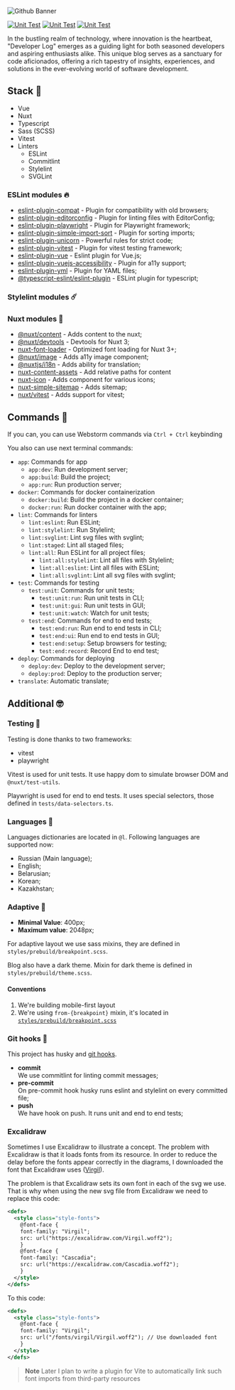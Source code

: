 ![Github Banner](https://github.com/developer-log/blog/assets/101672047/3e31b542-9423-4374-b2ab-e3a8c1d86171)

<p align="left">
  <a href="https://github.com/developer-log/blog/actions/workflows/build.yml" target="_blank"><img src="https://github.com/developer-log/blog/actions/workflows/build.yml/badge.svg" alt="Unit Test" /></a>
  <a href="https://github.com/developer-log/blog/actions/workflows/unit.yml" target="_blank"><img src="https://github.com/developer-log/blog/actions/workflows/unit.yml/badge.svg" alt="Unit Test" /></a>
  <a href="https://github.com/developer-log/blog/actions/workflows/lint.yml" target="_blank"><img src="https://github.com/developer-log/blog/actions/workflows/lint.yml/badge.svg" alt="Unit Test" /></a>
</p>

In the bustling realm of technology, where innovation is the heartbeat, "Developer Log" emerges as a guiding light for both seasoned developers and aspiring enthusiasts alike. This unique blog serves as a sanctuary for code aficionados, offering a rich tapestry of insights, experiences, and solutions in the ever-evolving world of software development.

## Stack 🥸
- Vue
- Nuxt
- Typescript
- Sass (SCSS)
- Vitest
- Linters
  - ESLint
  - Commitlint
  - Stylelint
  - SVGLint

### ESLint modules 🔥
- [eslint-plugin-compat](https://github.com/amilajack/eslint-plugin-compat) - Plugin for compatibility with old browsers;
- [eslint-plugin-editorconfig](https://www.npmjs.com/package/eslint-plugin-editorconfig) - Plugin for linting files with EditorConfig;
- [eslint-plugin-playwright](https://github.com/playwright-community/eslint-plugin-playwright) - Plugin for Playwright framework;
- [eslint-plugin-simple-import-sort](https://github.com/lydell/eslint-plugin-simple-import-sort) - Plugin for sorting imports;
- [eslint-plugin-unicorn](https://github.com/sindresorhus/eslint-plugin-unicorn) - Powerful rules for strict code;
- [eslint-plugin-vitest](https://github.com/veritem/eslint-plugin-vitest) - Plugin for vitest testing framework;
- [eslint-plugin-vue](https://eslint.vuejs.org) - Eslint plugin for Vue.js;
- [eslint-plugin-vuejs-accessibility](https://vue-a11y.github.io/eslint-plugin-vuejs-accessibility/) - Plugin for a11y support;
- [eslint-plugin-yml](https://www.npmjs.com/package/eslint-plugin-yml) - Plugin for YAML files;
- [@typescript-eslint/eslint-plugin](https://typescript-eslint.io) - ESLint plugin for typescript;

### Stylelint modules ☄️
### Nuxt modules 💫
- [@nuxt/content](https://content.nuxtjs.org) - Adds content to the nuxt;
- [@nuxt/devtools](https://nuxt.com/modules/devtools) - Devtools for Nuxt 3;
- [nuxt-font-loader](https://www.npmjs.com/package/nuxt-font-loader) - Optimized font loading for Nuxt 3+;
- [@nuxt/image](https://nuxt.com/modules/image) - Adds a11y image component;
- [@nuxtjs/i18n](https://nuxt.com/modules/i18n) - Adds ability for translation;
- [nuxt-content-assets](https://nuxt.com/modules/content-assets) - Add relative paths for content
- [nuxt-icon](https://nuxt.com/modules/icon) - Adds component for various icons;
- [nuxt-simple-sitemap](https://nuxt.com/modules/simple-sitemap) - Adds sitemap;
- [nuxt/vitest](https://nuxt.com/modules/vitest) - Adds support for vitest;

## Commands 🙌
If you can, you can use Webstorm commands via `Ctrl + Ctrl` keybinding

You also can use next terminal commands:

- `app`: Commands for app
    - `app:dev`: Run development server;
    - `app:build`: Build the project;
    - `app:run`: Run production server;
- `docker`: Commands for docker containerization
  - `docker:build`: Build the project in a docker container;
  - `docker:run`: Run docker container with the app;
- `lint`: Commands for linters
  - `lint:eslint`: Run ESLint;
  - `lint:stylelint`: Run Stylelint;
  - `lint:svglint`: Lint svg files with svglint;
  - `lint:staged`: Lint all staged files;
  - `lint:all`: Run ESLint for all project files;
    - `lint:all:stylelint`: Lint all files with Stylelint;
    - `lint:all:eslint`: Lint all files with ESLint;
    - `lint:all:svglint`: Lint all svg files with svglint;
- `test`: Commands for testing
  - `test:unit`: Commands for unit tests;
    - `test:unit:run`: Run unit tests in CLI;
    - `test:unit:gui`: Run unit tests in GUI;
    - `test:unit:watch`: Watch for unit tests;
  - `test:end`: Commands for end to end tests;
    - `test:end:run`: Run end to end tests in CLI;
    - `test:end:ui`: Run end to end tests in GUI;
    - `test:end:setup`: Setup browsers for testing;
    - `test:end:record`: Record End to end test;
- `deploy`: Commands for deploying
  - `deploy:dev`: Deploy to the development server;
  - `deploy:prod`: Deploy to the production server;
- `translate`: Automatic translate;

## Additional 🤓

### Testing 🥰
Testing is done thanks to two frameworks:
  - vitest
  - playwright

Vitest is used for unit tests. It use happy dom to simulate browser DOM and
`@nuxt/test-utils`.

Playwright is used for end to end tests. It uses special selectors,
those defined in `tests/data-selectors.ts`.

### Languages 👅
Languages dictionaries are located in `@l`. Following languages are supported now:

- Russian (Main language);
- English;
- Belarusian;
- Korean;
- Kazakhstan;

### Adaptive 🤳
- **Minimal Value**: 400px;
- **Maximum value**: 2048px;

For adaptive layout we use sass mixins, they are defined in `styles/prebuild/breakpoint.scss`.

Blog also have a dark theme. Mixin for dark theme is defined in `styles/prebuild/theme.scss`.
#### Conventions
1. We're building mobile-first layout
2. We're using `from-{breakpoint}` mixin, it's located in [`styles/prebuild/breakpoint.scss`](styles/prebuild/breakpoint.scss)

### Git hooks 🤞
This project has husky and [git hooks](https://gist.github.com/tokiory/5b99a68523065d86a218797d349fbbbd).

- **commit** \
  We use commitlint for linting commit messages;
- **pre-commit** \
  On pre-commit hook husky runs eslint and stylelint on every committed file;
- **push** \
  We have hook on push. It runs unit and end to end tests;

### Excalidraw
Sometimes I use Excalidraw to illustrate a concept. The problem with Excalidraw is that it loads fonts from its resource.
In order to reduce the delay before the fonts appear correctly in the diagrams,
I downloaded the font that Excalidraw uses ([Virgil](https://virgil.excalidraw.com/)).

The problem is that Excalidraw sets its own font in each of the svg we use.
That is why when using the new svg file from Excalidraw we need to replace this code:

```svg
<defs>
  <style class="style-fonts">
    @font-face {
    font-family: "Virgil";
    src: url("https://excalidraw.com/Virgil.woff2");
    }
    @font-face {
    font-family: "Cascadia";
    src: url("https://excalidraw.com/Cascadia.woff2");
    }
  </style>
</defs>
```

To this code:

```svg
<defs>
  <style class="style-fonts">
    @font-face {
    font-family: "Virgil";
    src: url("/fonts/virgil/Virgil.woff2"); // Use downloaded font
    }
  </style>
</defs>
```

> **Note**
> Later I plan to write a plugin for Vite to automatically link such font imports from third-party resources

